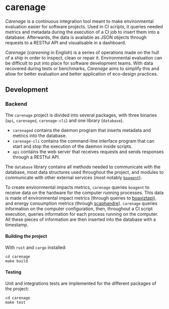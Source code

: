 # carenage

*Carenage* is a continuous integration tool meant to make environmental evaluation easier for software projects. Used in CI scripts, it queries needed metrics and metadata during the execution of a CI job to insert them into a database. Afterwards, the data is available as JSON objects through requests to a RESTful API and visualisable in a dashboard.

*Carenage* (*careening* in English) is a series of operations made on the hull of a ship in order to inspect, clean or repair it. Environmental evaluation can be difficult to put into place for software development teams. With data recovered during tests or benchmarks, *Carenage* aims to simplify this and allow for better evaluation and better application of eco-design practices.

## Development

### Backend

The `carenage` project is divided into several packages, with three binaries (`api`, `carenaged`, `carenage-cli`) and one library (`database`).

- `carenaged` contains the daemon program that inserts metadata and metrics into the database.
- `carenage-cli` contains the command-line interface program that can start and stop the execution of the daemon inside scripts.
- `api` contains the web server that receives requests and sends responses through a RESTful API.

The `database` library contains all methods needed to communicate with the database, most data structures used throughout the project, and modules to communicate with other external services (most notably [`boagent`](https://github.com/boavizta/boagent])).

To create environmental impacts metrics, `carenage` queries `boagent` to receive data on the hardware for the computer running processes. This data is made of environmental impact metrics (through queries to [boaviztapi](https://github.com/boavizta/boaviztapi)), and energy consumption metrics (through [scaphandre](https://github.com/hubblo-org/scaphandre)). `carenage` queries information on the computer configuration, then, throughout a CI script execution, queries information for each process running on the computer. All these pieces of information are then inserted into the database with a timestamp.


#### Building the project

With `rust` and `cargo` installed:

```
cd carenage
make build
```

#### Testing

Unit and integrations tests are implemented for the different packages of the project:

```
cd carenage
make test
``` 

